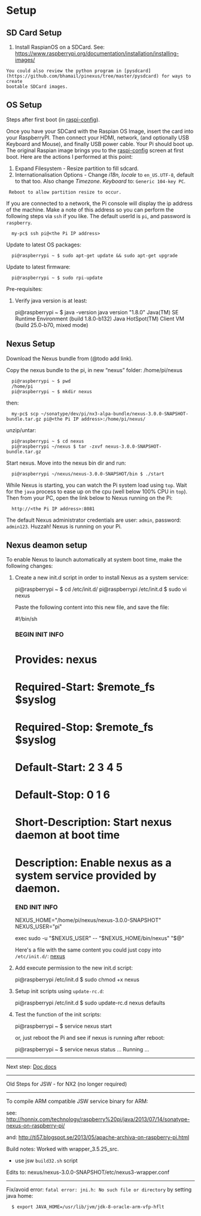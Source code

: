 Setup
=====

SD Card Setup
-------------

  1. Install RaspianOS on a SDCard. See: https://www.raspberrypi.org/documentation/installation/installing-images/

    You could also review the python program in [pysdcard](https://github.com/bhamail/pinexus/tree/master/pysdcard) for ways to create 
    bootable SDCard images.
    
   
OS Setup
--------

  Steps after first boot (in [raspi-config](https://www.raspberrypi.org/documentation/configuration/raspi-config.md)).
  
  Once you have your SDCard with the Raspian OS Image, insert the card into your RaspberryPI. Then connect your HDMI, network, 
  (and optionally USB Keyboard and Mouse), and finally USB power cable. Your Pi should boot up. The original Raspian image brings
  you to the [raspi-config](https://www.raspberrypi.org/documentation/configuration/raspi-config.md) screen at first 
  boot. Here are the actions I performed at this point:
  
   1. Expand Filesystem - Resize partition to fill sdcard.
   2. Internationalisation Options - Change *i18n, locale* to `en_US.UTF-8`, default to that too. 
     Also change *Timezone*. *Keyboard* to: `Generic 104-key PC`.
    
     Reboot to allow partition resize to occur.
 
  If you are connected to a network, the Pi console will display the ip address of the machine. Make a note of this 
  address so you can perform the following steps via `ssh` if you like. 
  The default userId is `pi`, and password is `raspberry`.
  
      my-pc$ ssh pi@<the Pi IP address>
   
  Update to latest OS packages:
  
      pi@raspberrypi ~ $ sudo apt-get update && sudo apt-get upgrade

  Update to latest firmware:
    
      pi@raspberrypi ~ $ sudo rpi-update


  Pre-requisites:
  
   1. Verify java version is at least:
   
        pi@raspberrypi ~ $ java -version
        java version "1.8.0"
        Java(TM) SE Runtime Environment (build 1.8.0-b132)
        Java HotSpot(TM) Client VM (build 25.0-b70, mixed mode)

Nexus Setup
-----------

  Download the Nexus bundle from (@todo add link).

  Copy the nexus bundle to the pi, in new “nexus” folder: /home/pi/nexus

      pi@raspberrypi ~ $ pwd
      /home/pi
      pi@raspberrypi ~ $ mkdir nexus
      
  then: 
  
      my-pc$ scp ~/sonatype/dev/pi/nx3-alpa-bundle/nexus-3.0.0-SNAPSHOT-bundle.tar.gz pi@<the Pi IP address>:/home/pi/nexus/
      
  unzip/untar:
  
      pi@raspberrypi ~ $ cd nexus
      pi@raspberrypi ~/nexus $ tar -zxvf nexus-3.0.0-SNAPSHOT-bundle.tar.gz

  Start nexus. Move into the nexus bin dir and run:
    
      pi@raspberrypi ~/nexus/nexus-3.0.0-SNAPSHOT/bin $ ./start
  
  While Nexus is starting, you can watch the Pi system load using `top`. Wait for the `java` process to ease up on 
  the cpu (well below 100% CPU in `top`).  Then from your PC, open the link below to Nexus running on the Pi:
  
      http://<the Pi IP address>:8081

   The default Nexus administrator credentials are user: `admin`, password: `admin123`. 
   Huzzah! Nexus is running on your Pi.  
   
Nexus deamon setup
------------------
   
   To enable Nexus to launch automatically at system boot time, make the following changes:
   
   1. Create a new init.d script in order to install Nexus as a system service: 
   
        pi@raspberrypi ~ $ cd /etc/init.d/
        pi@raspberrypi /etc/init.d $ sudo vi nexus
        
      Paste the following content into this new file, and save the file:
   
        #!/bin/sh
        ### BEGIN INIT INFO
        # Provides:          nexus
        # Required-Start:    $remote_fs $syslog
        # Required-Stop:     $remote_fs $syslog
        # Default-Start:     2 3 4 5
        # Default-Stop:      0 1 6
        # Short-Description: Start nexus daemon at boot time
        # Description:       Enable nexus as a system service provided by daemon.
        ### END INIT INFO
      
        NEXUS_HOME="/home/pi/nexus/nexus-3.0.0-SNAPSHOT"
        NEXUS_USER="pi"
        
        exec sudo -u "$NEXUS_USER" -- "$NEXUS_HOME/bin/nexus" "$@"
        
      Here's a file with the same content you could just copy into `/etc/init.d/`: [nexus](scripts/nexus)
        
   3. Add execute permission to the new init.d script:

        pi@raspberrypi /etc/init.d $ sudo chmod +x nexus        

   4. Setup init scripts using `update-rc.d`:
   
        pi@raspberrypi /etc/init.d $ sudo update-rc.d nexus defaults
        
   5. Test the function of the init scripts:
   
        pi@raspberrypi ~ $ service nexus start
        
      or, just reboot the Pi and see if nexus is running after reboot:
      
        pi@raspberrypi ~ $ service nexus status
        ...
        Running ...
        
   ----------------
   
Next step: [Doc docs](docdocs.html)
   
 ----------------
 
 Old Steps for JSW - for NX2 (no longer required)
 
 ---------------------------
   
   To compile ARM compatible JSW service binary for ARM:
    
   see:
    http://honnix.com/technology/raspberry%20pi/java/2013/07/14/sonatype-nexus-on-raspberry-pi/

   and:
    http://ti57.blogspot.se/2013/05/apache-archiva-on-raspberry-pi.html

   Build notes: Worked with wrapper_3.5.25_src.
   
   - use jsw `build32.sh` script
   
   Edits to: nexus/nexus-3.0.0-SNAPSHOT/etc/nexus3-wrapper.conf 
   
   ------------------------------------------------------------
   
   Fix/avoid error: `fatal error: jni.h: No such file or directory` by setting java home: 
   
      $ export JAVA_HOME=/usr/lib/jvm/jdk-8-oracle-arm-vfp-hflt
   
   

   
